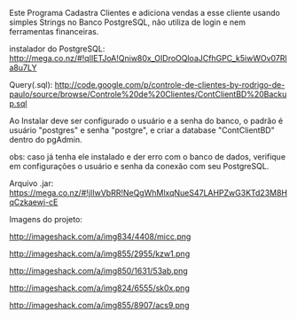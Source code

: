 Este Programa Cadastra Clientes e adiciona vendas a esse cliente usando simples Strings no Banco PostgreSQL, não utiliza de login e nem ferramentas financeiras.

instalador do PostgreSQL: http://mega.co.nz/#!qIIETJoA!Qniw80x_OIDroOQloaJCfhGPC_k5iwWOv07Rla8u7LY

Query(.sql): http://code.google.com/p/controle-de-clientes-by-rodrigo-de-paulo/source/browse/Controle%20de%20Clientes/ContClientBD%20Backup.sql

Ao Instalar deve ser configurado o usuário e a senha do banco, o padrão é usuário "postgres" e senha "postgre", e criar a database "ContClientBD" dentro do pgAdmin.

obs: caso já tenha ele instalado e der erro com o banco de dados, verifique em configurações o usuário e senha da conexão com seu PostgreSQL.

Arquivo .jar: https://mega.co.nz/#!jIIwVbRR!NeQgWhMlxqNueS47LAHPZwG3KTd23M8HqCzkaewj-cE

Imagens do projeto:

http://imageshack.com/a/img834/4408/micc.png

http://imageshack.com/a/img855/2955/kzw1.png

http://imageshack.com/a/img850/1631/53ab.png

http://imageshack.com/a/img824/6555/sk0x.png

http://imageshack.com/a/img855/8907/acs9.png
